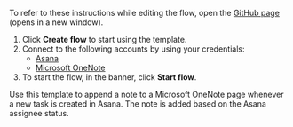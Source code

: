 To refer to these instructions while editing the flow, open the [GitHub page](https://github.com/ot4i/app-connect-templates/tree/master/resources/markdown/Append%20a%20note%20in%20Microsoft%20OneNote%20when%20a%20task%20is%20created%20in%20Asana_instructions.md) (opens in a new window).

1. Click **Create flow** to start using the template.
2. Connect to the following accounts by using your credentials:
   - [Asana](https://www.ibm.com/docs/en/app-connect/containers_cd?topic=apps-asana) 
   - [Microsoft OneNote](https://www.ibm.com/docs/en/app-connect/containers_cd?topic=apps-microsoft-onenote)
3. To start the flow, in the banner, click **Start flow**.

Use this template to append a note to a Microsoft OneNote page whenever a new task is created in Asana. The note is added based on the Asana assignee status.
